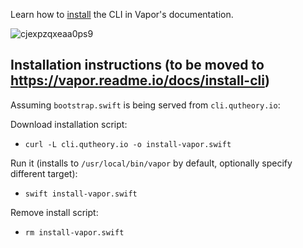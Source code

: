 Learn how to <a href="https://vapor.readme.io/docs/install-cli">install</a> the CLI in Vapor's documentation.

![cjexpzqxeaa0ps9](https://cloud.githubusercontent.com/assets/1342803/16012068/d98ba914-3155-11e6-8efe-733f35fe67a3.png)

## Installation instructions (to be moved to https://vapor.readme.io/docs/install-cli)

Assuming `bootstrap.swift` is being served from `cli.qutheory.io`:

Download installation script:

- `curl -L cli.qutheory.io -o install-vapor.swift`

Run it (installs to `/usr/local/bin/vapor` by default, optionally specify different target):

- `swift install-vapor.swift`

Remove install script:

- `rm install-vapor.swift`
